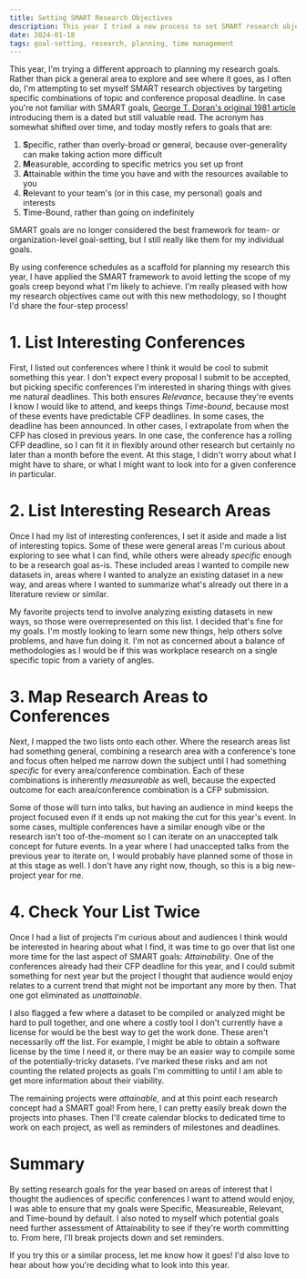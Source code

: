 ```yaml
---
title: Setting SMART Research Objectives
description: This year I tried a new process to set SMART research objectives for myself.
date: 2024-01-18
tags: goal-setting, research, planning, time management
---
```

This year, I'm trying a different approach to planning my research goals. Rather than pick a general area to explore and see where it goes, as I often do, I'm attempting to set myself SMART research objectives by targeting specific combinations of topic and conference proposal deadline. In case you're not familiar with SMART goals, [George T. Doran's original 1981 article](https://community.mis.temple.edu/mis0855002fall2015/files/2015/10/S.M.A.R.T-Way-Management-Review.pdf) introducing them is a dated but still valuable read. The acronym has somewhat shifted over time, and today mostly refers to goals that are:
1. **S**pecific, rather than overly-broad or general, because over-generality can make taking action more difficult
1. **M**easurable, according to specific metrics you set up front
1. **A**ttainable within the time you have and with the resources available to you
1. **R**elevant to your team's (or in this case, my personal) goals and interests
1. **T**ime-Bound, rather than going on indefinitely

SMART goals are no longer considered the best framework for team- or organization-level goal-setting, but I still really like them for my individual goals. 

By using conference schedules as a scaffold for planning my research this year, I have applied the SMART framework to avoid letting the scope of my goals creep beyond what I'm likely to achieve. I'm really pleased with how my research objectives came out with this new methodology, so I thought I'd share the four-step process!

# 1. List Interesting Conferences
First, I listed out conferences where I think it would be cool to submit something this year. I don't expect every proposal I submit to be accepted, but picking specific conferences I'm interested in sharing things with gives me natural deadlines. This both ensures *Relevance*, because they're events I know I would like to attend, and keeps things *Time-bound*, because most of these events have predictable CFP deadlines. In some cases, the deadline has been announced. In other cases, I extrapolate from when the CFP has closed in previous years. In one case, the conference has a rolling CFP deadline, so I can fit it in flexibly around other research but certainly no later than a month before the event. At this stage, I didn't worry about what I might have to share, or what I might want to look into for a given conference in particular.

# 2. List Interesting Research Areas 
Once I had my list of interesting conferences, I set it aside and made a list of interesting topics. Some of these were general areas I'm curious about exploring to see what I can find, while others were already *specific* enough to be a research goal as-is. These included areas I wanted to compile new datasets in, areas where I wanted to analyze an existing dataset in a new way, and areas where I wanted to summarize what's already out there in a literature review or similar. 

My favorite projects tend to involve analyzing existing datasets in new ways, so those were overrepresented on this list. I decided that's fine for my goals. I'm mostly looking to learn some new things, help others solve problems, and have fun doing it. I'm not as concerned about a balance of methodologies as I would be if this was workplace research on a single specific topic from a variety of angles.

# 3. Map Research Areas to Conferences
Next, I mapped the two lists onto each other. Where the research areas list had something general, combining a research area with a conference's tone and focus often helped me narrow down the subject until I had something *specific* for every area/conference combination. Each of these combinations is inherently *measureable* as well, because the expected outcome for each area/conference combination is a CFP submission. 

Some of those will turn into talks, but having an audience in mind keeps the project focused even if it ends up not making the cut for this year's event. In some cases, multiple conferences have a similar enough vibe or the research isn't too of-the-moment so I can iterate on an unaccepted talk concept for future events. In a year where I had unaccepted talks from the previous year to iterate on, I would probably have planned some of those in at this stage as well. I don't have any right now, though, so this is a big new-project year for me.

# 4. Check Your List Twice
Once I had a list of projects I'm curious about and audiences I think would be interested in hearing about what I find, it was time to go over that list one more time for the last aspect of SMART goals: *Attainability*. One of the conferences already had their CFP deadline for this year, and I could submit something for next year but the project I thought that audience would enjoy relates to a current trend that might not be important any more by then. That one got eliminated as *unattainable*. 

I also flagged a few where a dataset to be compiled or analyzed might be hard to pull together, and one where a costly tool I don't currently have a license for would be the best way to get the work done. These aren't necessarily off the list. For example, I might be able to obtain a software license by the time I need it, or there may be an easier way to compile some of the potentially-tricky datasets. I've marked these risks and am not counting the related projects as goals I'm committing to until I am able to get more information about their viability.

The remaining projects were *attainable*, and at this point each research concept had a SMART goal! From here, I can pretty easily break down the projects into phases. Then I'll create calendar blocks to dedicated time to work on each project, as well as reminders of milestones and deadlines.

# Summary
By setting research goals for the year based on areas of interest that I thought the audiences of specific conferences I want to attend would enjoy, I was able to ensure that my goals were Specific, Measureable, Relevant, and Time-bound by default. I also noted to myself which potential goals need further assessment of Attainability to see if they're worth committing to. From here, I'll break projects down and set reminders.

If you try this or a similar process, let me know how it goes! I'd also love to hear about how you're deciding what to look into this year.
